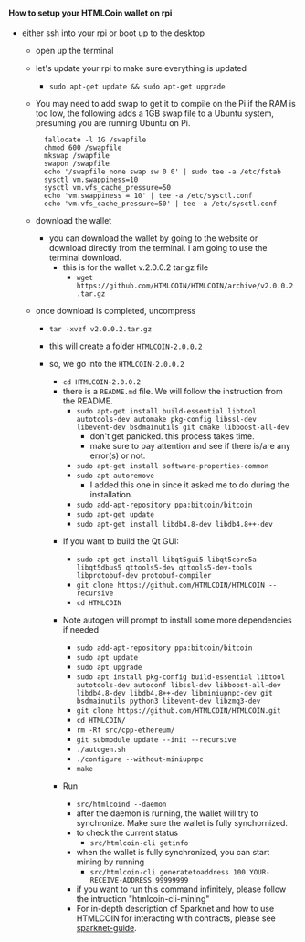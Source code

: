 #### How to setup your HTMLCoin wallet on rpi
* either ssh into your rpi or boot up to the desktop
  - open up the terminal
  - let's update your rpi to make sure everything is updated
    - `sudo apt-get update && sudo apt-get upgrade`
  - You may need to add swap to get it to compile on the Pi if the RAM is too low, the following adds a 1GB swap file to a Ubuntu system, presuming you are running Ubuntu on Pi.

    ```
      fallocate -l 1G /swapfile
      chmod 600 /swapfile
      mkswap /swapfile
      swapon /swapfile
      echo '/swapfile none swap sw 0 0' | sudo tee -a /etc/fstab
      sysctl vm.swappiness=10
      sysctl vm.vfs_cache_pressure=50
      echo 'vm.swappiness = 10' | tee -a /etc/sysctl.conf
      echo 'vm.vfs_cache_pressure=50' | tee -a /etc/sysctl.conf
    ```

  - download the wallet
    - you can download the wallet by going to the website or download directly from the terminal.  I am going to use the terminal download.
      - this is for the wallet v.2.0.0.2 tar.gz file
        - `wget https://github.com/HTMLCOIN/HTMLCOIN/archive/v2.0.0.2.tar.gz`
  - once download is completed, uncompress
    - `tar -xvzf v2.0.0.2.tar.gz`
    - this will create a folder `HTMLCOIN-2.0.0.2`
    - so, we go into the `HTMLCOIN-2.0.0.2`
      - `cd HTMLCOIN-2.0.0.2`
      - there is a `README.md` file.  We will follow the instruction from the README.
        - `sudo apt-get install build-essential libtool autotools-dev automake pkg-config libssl-dev libevent-dev bsdmainutils git cmake libboost-all-dev`
          - don't get panicked. this process takes time.
          - make sure to pay attention and see if there is/are any error(s) or not.
        - `sudo apt-get install software-properties-common`
        - `sudo apt autoremove`
          - I added this one in since it asked me to do during the installation.
        - `sudo add-apt-repository ppa:bitcoin/bitcoin`
        - `sudo apt-get update`
        - `sudo apt-get install libdb4.8-dev libdb4.8++-dev`

      * If you want to build the Qt GUI:
        - `sudo apt-get install libqt5gui5 libqt5core5a libqt5dbus5 qttools5-dev qttools5-dev-tools libprotobuf-dev protobuf-compiler`
        - `git clone https://github.com/HTMLCOIN/HTMLCOIN --recursive`
        - `cd HTMLCOIN`

      * Note autogen will prompt to install some more dependencies if needed
        - `sudo add-apt-repository ppa:bitcoin/bitcoin`
        - `sudo apt update`
        - `sudo apt upgrade`
        - `sudo apt install pkg-config build-essential libtool autotools-dev autoconf libssl-dev libboost-all-dev libdb4.8-dev libdb4.8++-dev libminiupnpc-dev git bsdmainutils python3 libevent-dev libzmq3-dev`
        - `git clone https://github.com/HTMLCOIN/HTMLCOIN.git`
        - `cd HTMLCOIN/`
        - `rm -Rf src/cpp-ethereum/`
        - `git submodule update --init --recursive`
        - `./autogen.sh`
        - `./configure --without-miniupnpc`
        - `make`

      * Run
        - `src/htmlcoind --daemon`
        - after the daemon is running, the wallet will try to synchronize.  Make sure the wallet is fully synchornized.
        - to check the current status
          - `src/htmlcoin-cli getinfo`
        - when the wallet is fully synchronized, you can start mining by running
          - `src/htmlcoin-cli generatetoaddress 100 YOUR-RECEIVE-ADDRESS 99999999`
        - if you want to run this command infinitely, please follow the intruction "htmlcoin-cli-mining"
        - For in-depth description of Sparknet and how to use HTMLCOIN for interacting with contracts, please see [sparknet-guide](doc/sparknet-guide.md).
